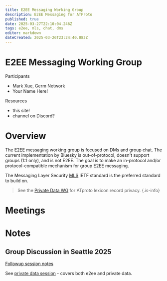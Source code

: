 ```yaml
---
title: E2EE Messaging Working Group
description: E2EE Messaging for ATProto
published: true
date: 2025-03-27T22:10:04.246Z
tags: e2ee, mls, chat, dms
editor: markdown
dateCreated: 2025-03-26T23:24:40.083Z
---
```


# E2EE Messaging Working Group

Participants
* Mark Xue, Germ Network
* Your Name Here!

Resources
* this site!
* channel on Discord?

# Overview

The E2EE messaging working group is focused on DMs and group chat. The current implementation by Bluesky is out-of-protocol, doesn't support groups (1:1 only), and is not E2EE. The goal is to make an in-protocol and/or protocol-compatible mechanism for group E2EE messaging.

The Messaging Layer Security [MLS](/mls) IETF standard is the preferred standard to build on.

> See the [Private Data WG](/working-groups/private-data) for ATproto lexicon record privacy.
{.is-info}

# Meetings

# Notes

## Group Discussion in Seattle 2025
[Followup session notes](/working-groups/e2ee/atmosphereGroupNotes)

See [private data session](/atmosphereconf/seattle2025/private-data) - covers both e2ee and private data.




